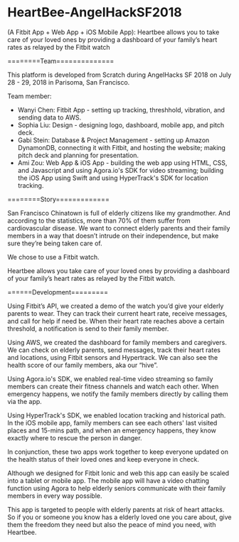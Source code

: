 # HeartBee-AngelHackSF2018
(A Fitbit App + Web App + iOS Mobile App): Heartbee allows you to take care of your loved ones by providing a dashboard of your family’s heart rates as relayed by the Fitbit watch

========Team==============

This platform is developed from Scratch during AngelHacks SF 2018 on July 28 - 29, 2018 in Parisoma, San Francisco.

Team member:

- Wanyi Chen: Fitbit App - setting up tracking, threshhold, vibration, and sending data to AWS.
- Sophia Liu: Design - designing logo, dashboard, mobile app, and pitch deck.
- Gabi Stein: Database & Project Management - setting up Amazon DynamonDB, connecting it with Fitbit, and hosting the website; making pitch deck and planning for presentation.
- Ami Zou: Web App & iOS App - building the web app using HTML, CSS, and Javascript and using Agora.io's SDK for video streaming; building the iOS App using Swift and using HyperTrack's SDK for location tracking.

========Story=============

San Francisco Chinatown is full of elderly citizens like my grandmother. And according to the statistics, more than 70% of them suffer from cardiovascular disease. We want to connect elderly parents and their family members in a way that doesn’t intrude on their independence, but make sure they’re being taken care of.

We chose to use a Fitbit watch. 

Heartbee allows you take care of your loved ones by providing a dashboard of your family’s heart rates as relayed by the Fitbit watch.

======Development=========

Using Fitbit’s API, we created a demo of the watch you’d give your elderly parents to wear. They can track their current heart rate, receive messages, and call for help if need be. When their heart rate reaches above a certain threshold, a notification is send to their family member.

Using AWS, we created the dashboard for family members and caregivers. We can check on elderly parents, send messages, track their heart rates and locations, using Fitbit sensors and Hypertrack.
We can also see the health score of our family members, aka our “hive”.

Using Agora.io's SDK, we enabled real-time video streaming so family members can create their fitness channels and watch each other. When emergency happens, we notify the family members directly by calling them via the app.

Using HyperTrack's SDK, we enabled location tracking and historical path. In the iOS mobile app, family members can see each others' last visited places and 15-mins path, and when an emergency happens, they know exactly where to rescue the person in danger.

In conjunction, these two apps work together to keep everyone updated on the health status of their loved ones and keep everyone in check.

Although we designed for Fitbit Ionic and web this app can easily be scaled into a tablet or mobile app. The mobile app will have a video chatting function using Agora to help elderly seniors communicate with their family members in every way possible.

This app is targeted to people with elderly parents at risk of heart attacks. So if you or someone you know has a elderly loved one you care about, give them the freedom they need but also the peace of mind you need, with Heartbee.
